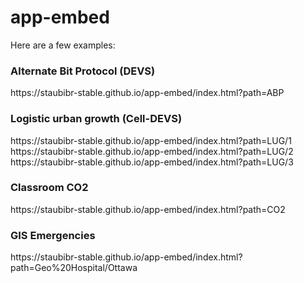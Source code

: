 # app-embed

Here are a few examples: 

<h3>Alternate Bit Protocol (DEVS)</h3>
https://staubibr-stable.github.io/app-embed/index.html?path=ABP<br>

<h3>Logistic urban growth (Cell-DEVS)</h3>
https://staubibr-stable.github.io/app-embed/index.html?path=LUG/1<br>
https://staubibr-stable.github.io/app-embed/index.html?path=LUG/2<br>
https://staubibr-stable.github.io/app-embed/index.html?path=LUG/3<br>

<h3>Classroom CO2</h3>
https://staubibr-stable.github.io/app-embed/index.html?path=CO2<br>

<h3>GIS Emergencies</h3>
https://staubibr-stable.github.io/app-embed/index.html?path=Geo%20Hospital/Ottawa<br>

